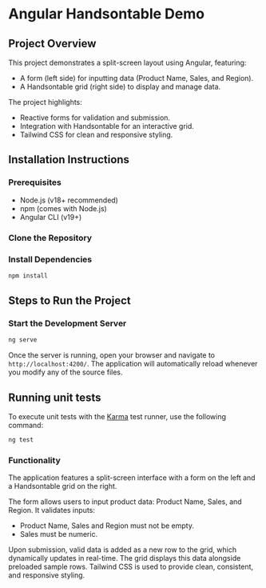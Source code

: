 # Angular Handsontable Demo

## Project Overview

This project demonstrates a split-screen layout using Angular, featuring:
- A form (left side) for inputting data (Product Name, Sales, and Region).
- A Handsontable grid (right side) to display and manage data.

The project highlights:
-	Reactive forms for validation and submission.
-	Integration with Handsontable for an interactive grid.
-	Tailwind CSS for clean and responsive styling.


## Installation Instructions

### Prerequisites
-	Node.js (v18+ recommended)
-	npm (comes with Node.js)
- Angular CLI (v19+)

### Clone the Repository

### Install Dependencies
```bash
npm install
```

## Steps to Run the Project

### Start the Development Server
```bash
ng serve
```

Once the server is running, open your browser and navigate to `http://localhost:4200/`. The application will automatically reload whenever you modify any of the source files.


## Running unit tests

To execute unit tests with the [Karma](https://karma-runner.github.io) test runner, use the following command:

```bash
ng test
```


### Functionality

The application features a split-screen interface with a form on the left and a Handsontable grid on the right.

The form allows users to input product data: Product Name, Sales, and Region. It validates inputs:
-	Product Name, Sales and Region must not be empty.
-	Sales must be numeric.

Upon submission, valid data is added as a new row to the grid, which dynamically updates in real-time. The grid displays this data alongside preloaded sample rows. Tailwind CSS is used to provide clean, consistent, and responsive styling.
